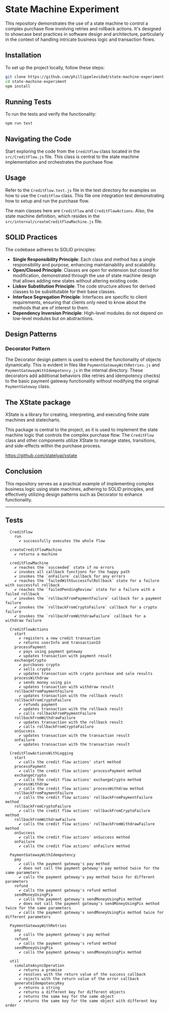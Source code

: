 # State Machine Experiment

This repository demonstrates the use of a state machine to control a complex purchase flow involving retries and rollback actions. It's designed to showcase best practices in software design and architecture, particularly in the context of handling intricate business logic and transaction flows.

## Installation

To set up the project locally, follow these steps:

```bash
git clone https://github.com/phillippelevidad/state-machine-experiment.git
cd state-machine-experiment
npm install
```

## Running Tests

To run the tests and verify the functionality:

```bash
npm run test
```

## Navigating the Code

Start exploring the code from the `CreditFlow` class located in the `src/CreditFlow.js` file. This class is central to the state machine implementation and orchestrates the purchase flow.

## Usage

Refer to the `CreditFlow.test.js` file in the test directory for examples on how to use the `CreditFlow` class. This file one integration test demonstrating how to setup and run the purchase flow.

The main classes here are `CreditFlow` and `CreditFlowActions`. Also, the state machine definition, which resides in the `src/internal/createCreditFlowMachine.js` file.

## SOLID Practices

The codebase adheres to SOLID principles:

- **Single Responsibility Principle**: Each class and method has a single responsibility and purpose, enhancing maintainability and scalability.
- **Open/Closed Principle**: Classes are open for extension but closed for modification, demonstrated through the use of state machine design that allows adding new states without altering existing code.
- **Liskov Substitution Principle**: The code structure allows for derived classes to be substitutable for their base classes.
- **Interface Segregation Principle**: Interfaces are specific to client requirements, ensuring that clients only need to know about the methods that are of interest to them.
- **Dependency Inversion Principle**: High-level modules do not depend on low-level modules but on abstractions.

## Design Patterns

### Decorator Pattern

The Decorator design pattern is used to extend the functionality of objects dynamically. This is evident in files like `PaymentGatewayWithRetries.js` and `PaymentGatewayWithIdempotency.js` in the internal directory. These decorators add additional behaviors (like retries and idempotency checks) to the basic payment gateway functionality without modifying the original `PaymentGateway` class.

## The XState package

XState is a library for creating, interpreting, and executing finite state machines and statecharts.

This package is central to the project, as it is used to implement the state machine logic that controls the complex purchase flow. The `CreditFlow` class and other components utilize XState to manage states, transitions, and side-effects within the purchase process.

https://github.com/statelyai/xstate

## Conclusion

This repository serves as a practical example of implementing complex business logic using state machines, adhering to SOLID principles, and effectively utilizing design patterns such as Decorator to enhance functionality.

---

## Tests

```
  CreditFlow
    run
      ✔ successfully executes the whole flow

  createCreditFlowMachine
    ✔ returns a machine

  creditFlowMachine
    ✔ reaches the `succeeded` state if no errors
    ✔ invokes all callback functions for the happy path
    ✔ invokes the `onFailure` callback for any errors
    ✔ reaches the `failedWithSuccessfulRollback` state for a failure with successful rollback
    ✔ reaches the `failedPendingReview` state for a failure with a failed rollback
    ✔ invokes the `rollbackFromPaymentFailure` callback for a payment failure
    ✔ invokes the `rollbackFromCryptoFailure` callback for a crypto failure
    ✔ invokes the `rollbackFromWithdrawFailure` callback for a withdraw failure

  CreditFlowActions
    start
      ✔ registers a new credit transaction
      ✔ returns userInfo and transactionId
    processPayment
      ✔ pays using payment gateway
      ✔ updates transaction with payment result
    exchangeCrypto
      ✔ purchases crypto
      ✔ sells crypto
      ✔ updates transaction with crypto purchase and sale results
    processWithdraw
      ✔ sends money using pix
      ✔ updates transaction with withdraw result
    rollbackFromPaymentFailure
      ✔ updates transaction with the rollback result
    rollbackFromCryptoFailure
      ✔ refunds payment
      ✔ updates transaction with the rollback result
      ✔ calls rollbackFromPaymentFailure
    rollbackFromWithdrawFailure
      ✔ updates transaction with the rollback result
      ✔ calls rollbackFromCryptoFailure
    onSuccess
      ✔ updates transaction with the transaction result
    onFailure
      ✔ updates transaction with the transaction result

  CreditFlowActionsWithLogging
    start
      ✔ calls the credit flow actions' start method
    processPayment
      ✔ calls the credit flow actions' processPayment method
    exchangeCrypto
      ✔ calls the credit flow actions' exchangeCrypto method
    processWithdraw
      ✔ calls the credit flow actions' processWithdraw method
    rollbackFromPaymentFailure
      ✔ calls the credit flow actions' rollbackFromPaymentFailure method
    rollbackFromCryptoFailure
      ✔ calls the credit flow actions' rollbackFromCryptoFailure method
    rollbackFromWithdrawFailure
      ✔ calls the credit flow actions' rollbackFromWithdrawFailure method
    onSuccess
      ✔ calls the credit flow actions' onSuccess method
    onFailure
      ✔ calls the credit flow actions' onFailure method

  PaymentGatewayWithIdempotency
    pay
      ✔ calls the payment gateway's pay method
      ✔ does not call the payment gateway's pay method twice for the same parameters
      ✔ calls the payment gateway's pay method twice for different parameters
    refund
      ✔ calls the payment gateway's refund method
    sendMoneyUsingPix
      ✔ calls the payment gateway's sendMoneyUsingPix method
      ✔ does not call the payment gateway's sendMoneyUsingPix method twice for the same parameters
      ✔ calls the payment gateway's sendMoneyUsingPix method twice for different parameters

  PaymentGatewayWithRetries
    pay
      ✔ calls the payment gateway's pay method
    refund
      ✔ calls the payment gateway's refund method
    sendMoneyUsingPix
      ✔ calls the payment gateway's sendMoneyUsingPix method

  util
    simulateAsyncOperation
      ✔ returns a promise
      ✔ resolves with the return value of the success callback
      ✔ rejects with the return value of the error callback
    generateIdempotencyKey
      ✔ returns a string
      ✔ returns a different key for different objects
      ✔ returns the same key for the same object
      ✔ returns the same key for the same object with different key order
```
